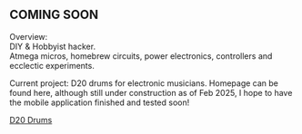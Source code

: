 ## COMING SOON  
  
Overview:  
DIY & Hobbyist hacker.  
Atmega micros, homebrew circuits, power electronics, controllers and ecclectic experiments.  

Current project:  D20 drums for electronic musicians.
Homepage can be found here, although still under construction as of Feb 2025, I hope to have the mobile application finished and tested soon!
  
  
[D20 Drums](http://d20drums.com)  
